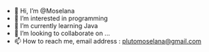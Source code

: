 - 👋 Hi, I’m @Moselana
- 👀 I’m interested in programming
- 🌱 I’m currently learning Java
- 💞️ I’m looking to collaborate on ...
- 📫 How to reach me, email address : plutomoselana@gmail.com

<!---
Moselana/Moselana is a ✨ special ✨ repository because its `README.md` (this file) appears on your GitHub profile.
You can click the Preview link to take a look at your changes.
--->
